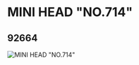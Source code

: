 # MINI HEAD "NO.714"
## 92664
![MINI HEAD "NO.714"](https://lc-www-live-s.legocdn.com/media/bricks/5/2/4596572.jpg)